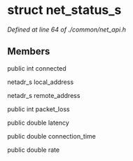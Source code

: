 # struct net_status_s

*Defined at line 64 of ./common/net_api.h*

## Members

public int connected

netadr_s local_address

netadr_s remote_address

public int packet_loss

public double latency

public double connection_time

public double rate



